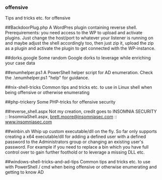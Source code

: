 ### offensive
Tips and tricks etc. for offensive

##BackdoorPlug.php
A WordPres plugin containing reverse shell. 
Prerequirements: you need access to the WP to upload and activate plugins.
Just change the host/port to whatever your listener is running on and maybe adjust the shell accordingly too, then just zip it, upload the zip as a plugin and activate the plugin to get connected with the WP-instance.

##dorks.google
Some random Google dorks to leverage while enriching your case data

##enumhelper.ps1
A PowerShell helper script for AD enumeration. Check the .\enumhelper.ps1 "help" for guidance.

##nix-shell-tricks
Common tips and tricks etc. to use in Linux shell when being offensive or otherwise enumerating

##php-trickery
Some PHP-tricks for offensive security

##reverse_shell.aspx
Not my creation, credit goes to INSOMNIA SECURITY :: InsomniaShell.aspx, brett.moore@insomniasec.com ::  www.insomniasec.com

##winbin.sh
Whip up custom executable/dll on the fly. So far only supports creating a x64 executable/dll for adding a defined user with a defined password to the Administrators group or changing an existing user's password. 
For example if you need to replace a bin which you have full control over to gain further foothold or to leverage a missing DLL etc.

##windows-shell-tricks-and-ad-tips
Common tips and tricks etc. to use with PowerShell / cmd when being offensive or otherwise enumerating and getting to know AD
